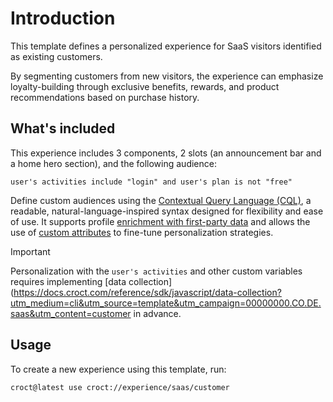 # Introduction

This template defines a personalized experience for SaaS visitors identified as existing customers.

By segmenting customers from new visitors, the experience can emphasize loyalty-building through exclusive benefits, rewards, and product recommendations based on purchase history.

## What's included

This experience includes 3 components, 2 slots (an announcement bar and a home hero section), and the following audience:

```cql
user's activities include "login" and user's plan is not "free"
```

Define custom audiences using the [Contextual Query Language (CQL)](https://docs.croct.com/reference/cql/introduction?utm_medium=cli&utm_source=template&utm_campaign=00000000.CO.DE.saas&utm_content=customer), a readable, natural-language-inspired syntax designed for flexibility and ease of use. It supports profile [enrichment with first-party data](https://docs.croct.com/reference/sdk/javascript/data-collection?utm_medium=cli&utm_source=template&utm_campaign=00000000.CO.DE.saas&utm_content=customer) and allows the use of [custom attributes](https://docs.croct.com/reference/cql/data-types/user?utm_medium=cli&utm_source=template&utm_campaign=00000000.CO.DE.saas&utm_content=customer) to fine-tune personalization strategies. 

> [!IMPORTANT]
> Personalization with the `user's activities` and other custom variables requires implementing [data collection](https://docs.croct.com/reference/sdk/javascript/data-collection?utm_medium=cli&utm_source=template&utm_campaign=00000000.CO.DE.saas&utm_content=customer in advance.

## Usage

To create a new experience using this template, run:

```croct-cmd
croct@latest use croct://experience/saas/customer
```
